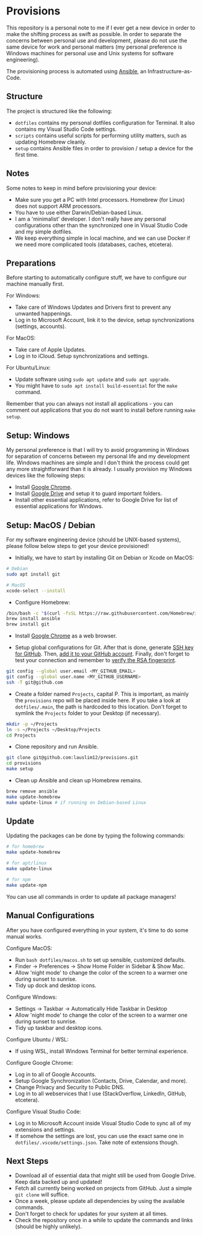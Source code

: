 # Provisions

This repository is a personal note to me if I ever get a new device in order to make the shifting process as swift as possible. In order to separate the concerns between personal use and development, please do not use the same device for work and personal matters (my personal preference is Windows machines for personal use and Unix systems for software engineering).

The provisioning process is automated using [Ansible](https://www.ansible.com/), an Infrastructure-as-Code.

## Structure

The project is structured like the following:

- `dotfiles` contains my personal dotfiles configuration for Terminal. It also contains my Visual Studio Code settings.
- `scripts` contains useful scripts for performing utility matters, such as updating Homebrew cleanly.
- `setup` contains Ansible files in order to provision / setup a device for the first time.

## Notes

Some notes to keep in mind before provisioning your device:

- Make sure you get a PC with Intel processors. Homebrew (for Linux) does not support ARM processors.
- You have to use either Darwin/Debian-based Linux.
- I am a 'minimalist' developer. I don't really have any personal configurations other than the synchronized one in Visual Studio Code and my simple dotfiles.
- We keep everything simple in local machine, and we can use Docker if we need more complicated tools (databases, caches, etcetera).

## Preparations

Before starting to automatically configure stuff, we have to configure our machine manually first.

For Windows:

- Take care of Windows Updates and Drivers first to prevent any unwanted happenings.
- Log in to Microsoft Account, link it to the device, setup synchronizations (settings, accounts).

For MacOS:

- Take care of Apple Updates.
- Log in to iCloud. Setup synchronizations and settings.

For Ubuntu/Linux:

- Update software using `sudo apt update` and `sudo apt upgrade`.
- You might have to `sudo apt install build-essential` for the `make` command.

Remember that you can always not install all applications - you can comment out applications that you do not want to install before running `make setup`.

## Setup: Windows

My personal preference is that I will try to avoid programming in Windows for separation of concerns between my personal life and my development life. Windows machines are simple and I don't think the process could get any more straightforward than it is already. I usually provision my Windows devices like the following steps:

- Install [Google Chrome](https://www.google.com/chrome/).
- Install [Google Drive](https://www.google.com/drive/download/) and setup it to guard important folders.
- Install other essential applications, refer to Google Drive for list of essential applications for Windows.

## Setup: MacOS / Debian

For my software engineering device (should be UNIX-based systems), please follow below steps to get your device provisioned!

- Initially, we have to start by installing Git on Debian or Xcode on MacOS:

```bash
# Debian
sudo apt install git

# MacOS
xcode-select --install
```

- Configure Homebrew:

```bash
/bin/bash -c "$(curl -fsSL https://raw.githubusercontent.com/Homebrew/install/HEAD/install.sh)"
brew install ansible
brew install git
```

- Install [Google Chrome](https://www.google.com/chrome/) as a web browser.

- Setup global configurations for Git. After that is done, generate [SSH key for GitHub](https://docs.github.com/en/github/authenticating-to-github/connecting-to-github-with-ssh/generating-a-new-ssh-key-and-adding-it-to-the-ssh-agent). Then, [add it to your GitHub account](https://docs.github.com/en/github/authenticating-to-github/connecting-to-github-with-ssh/adding-a-new-ssh-key-to-your-github-account). Finally, don't forget to test your connection and remember to [verify the RSA fingerprint](https://docs.github.com/en/github/authenticating-to-github/connecting-to-github-with-ssh/testing-your-ssh-connection).

```bash
git config --global user.email <MY_GITHUB_EMAIL>
git config --global user.name <MY_GITHUB_USERNAME>
ssh -T git@github.com
```

- Create a folder named `Projects`, capital P. This is important, as mainly the `provisions` repo will be placed inside here. If you take a look at `dotfiles/.main`, the path is hardcoded to this location. Don't forget to symlink the `Projects` folder to your Desktop (if necessary).

```bash
mkdir -p ~/Projects
ln -s ~/Projects ~/Desktop/Projects
cd Projects
```

- Clone repository and run Ansible.

```bash
git clone git@github.com:lauslim12/provisions.git
cd provisions
make setup
```

- Clean up Ansible and clean up Homebrew remains.

```bash
brew remove ansible
make update-homebrew
make update-linux # if running on Debian-based Linux
```

## Update

Updating the packages can be done by typing the following commands:

```bash
# for homebrew
make update-homebrew

# for apt/linux
make update-linux

# for npm
make update-npm
```

You can use all commands in order to update all package managers!

## Manual Configurations

After you have configured everything in your system, it's time to do some manual works.

Configure MacOS:

- Run `bash dotfiles/macos.sh` to set up sensible, customized defaults.
- Finder -> Preferences -> Show Home Folder in Sidebar & Show Mac.
- Allow 'night mode' to change the color of the screen to a warmer one during sunset to sunrise.
- Tidy up dock and desktop icons.

Configure Windows:

- Settings -> Taskbar -> Automatically Hide Taskbar in Desktop
- Allow 'night mode' to change the color of the screen to a warmer one during sunset to sunrise.
- Tidy up taskbar and desktop icons.

Configure Ubuntu / WSL:

- If using WSL, install Windows Terminal for better terminal experience.

Configure Google Chrome:

- Log in to all of Google Accounts.
- Setup Google Synchronization (Contacts, Drive, Calendar, and more).
- Change Privacy and Security to Public DNS.
- Log in to all webservices that I use (StackOverflow, LinkedIn, GitHub, etcetera).

Configure Visual Studio Code:

- Log in to Microsoft Account inside Visual Studio Code to sync all of my extensions and settings.
- If somehow the settings are lost, you can use the exact same one in `dotfiles/.vscode/settings.json`. Take note of extensions though.

## Next Steps

- Download all of essential data that might still be used from Google Drive. Keep data backed up and updated!
- Fetch all currently being worked on projects from GitHub. Just a simple `git clone` will suffice.
- Once a week, please update all dependencies by using the available commands.
- Don't forget to check for updates for your system at all times.
- Check the repository once in a while to update the commands and links (should be highly unlikely).
